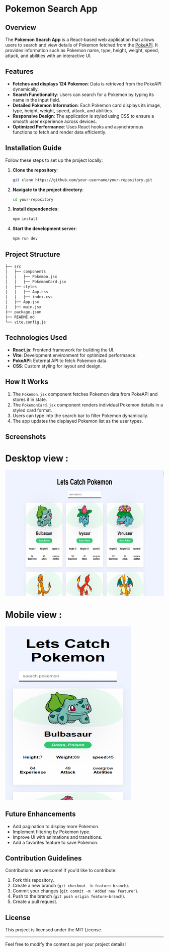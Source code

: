 # Pokemon Search App

## Overview
The **Pokemon Search App** is a React-based web application that allows users to search and view details of Pokemon fetched from the [PokeAPI](https://pokeapi.co/). It provides information such as Pokemon name, type, height, weight, speed, attack, and abilities with an interactive UI.

## Features
- **Fetches and displays 124 Pokemon**: Data is retrieved from the PokeAPI dynamically.
- **Search Functionality**: Users can search for a Pokemon by typing its name in the input field.
- **Detailed Pokemon Information**: Each Pokemon card displays its image, type, height, weight, speed, attack, and abilities.
- **Responsive Design**: The application is styled using CSS to ensure a smooth user experience across devices.
- **Optimized Performance**: Uses React hooks and asynchronous functions to fetch and render data efficiently.

## Installation Guide
Follow these steps to set up the project locally:

1. **Clone the repository**:
   ```sh
   git clone https://github.com/your-username/your-repository.git
   ```
2. **Navigate to the project directory**:
   ```sh
   cd your-repository
   ```
3. **Install dependencies**:
   ```sh
   npm install
   ```
4. **Start the development server**:
   ```sh
   npm run dev
   ```

## Project Structure
```
├── src
│   ├── components
│   │   ├── Pokemon.jsx
│   │   ├── PokemonCard.jsx
│   ├── styles
│   │   ├── App.css
│   │   ├── index.css
│   ├── App.jsx
│   ├── main.jsx
├── package.json
├── README.md
└── vite.config.js
```

## Technologies Used
- **React.js**: Frontend framework for building the UI.
- **Vite**: Development environment for optimized performance.
- **PokeAPI**: External API to fetch Pokemon data.
- **CSS**: Custom styling for layout and design.

## How It Works
1. The `Pokemon.jsx` component fetches Pokemon data from PokeAPI and stores it in state.
2. The `PokemonCard.jsx` component renders individual Pokemon details in a styled card format.
3. Users can type into the search bar to filter Pokemon dynamically.
4. The app updates the displayed Pokemon list as the user types.

## Screenshots

# Desktop view :

<img src='./src/assest/desktop.png'  width="800" height="400"/>

# Mobile view :

<img src='./src/assest/mobile.png'  width="400" height="550"/>

## Future Enhancements
- Add pagination to display more Pokemon.
- Implement filtering by Pokemon type.
- Improve UI with animations and transitions.
- Add a favorites feature to save Pokemon.

## Contribution Guidelines
Contributions are welcome! If you'd like to contribute:
1. Fork this repository.
2. Create a new branch (`git checkout -b feature-branch`).
3. Commit your changes (`git commit -m 'Added new feature'`).
4. Push to the branch (`git push origin feature-branch`).
5. Create a pull request.

## License
This project is licensed under the MIT License.

---

Feel free to modify the content as per your project details!

